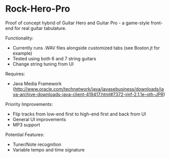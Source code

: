 Rock-Hero-Pro
=============

Proof of concept hybrid of Guitar Hero and Guitar Pro - a game-style front-end for real guitar tabulature.  

Functionality:
- Currently runs .WAV files alongside customized tabs (see Boston.jt for example)  
- Tested using both 6 and 7 string guitars
- Change string tuning from UI

Requires:
- Java Media Framework (http://www.oracle.com/technetwork/java/javasebusiness/downloads/java-archive-downloads-java-client-419417.html#7372-jmf-2.1.1e-oth-JPR)

Priority Improvements:
- Flip tracks from low-end first to high-end first and back from UI
- General UI improvements
- MP3 support

Potential Features:
- Tuner/Note recognition
- Variable tempo and time signature
